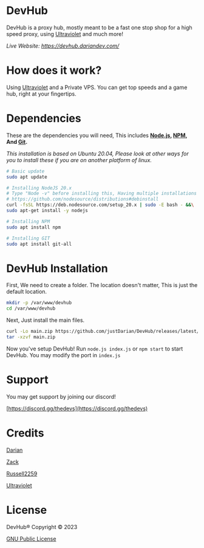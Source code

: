 # DevHub
DevHub is a proxy hub, mostly meant to be a fast one stop shop for a high speed proxy, using [Ultraviolet](https://github.com/titaniumnetwork-dev/Ultraviolet) and much more!

_Live Website: https://devhub.dariandev.com/_

# How does it work?
Using [Ultraviolet](https://github.com/titaniumnetwork-dev/Ultraviolet) and a Private VPS. You can get top speeds and a game hub, right at your fingertips.

# Dependencies
These are the dependencies you will need, This includes **[Node.js](https://nodejs.org/), [NPM](https://www.npmjs.com/), And [Git](https://git-scm.com/).**

_This installation is based on Ubuntu 20.04, Please look at other ways for you to install these if you are on another platform of linux._
```sh
# Basic update
sudo apt update

# Installing NodeJS 20.x
# Type "Node -v" before installing this, Having multiple installations can lead to problems.
# https://github.com/nodesource/distributions#debinstall
curl -fsSL https://deb.nodesource.com/setup_20.x | sudo -E bash - &&\
sudo apt-get install -y nodejs

# Installing NPM
sudo apt install npm

# Installing GIT
sudo apt install git-all
```

# DevHub Installation
First, We need to create a folder. The location doesn't matter, This is just the default location.
```sh
mkdir -p /var/www/devhub
cd /var/www/devhub
```
Next, Just install the main files.
```sh
curl -Lo main.zip https://github.com/justDarian/DevHub/releases/latest/download/main.zip
tar -xzvf main.zip
```

Now you've setup DevHub!
Run ```node.js index.js``` or ```npm start``` to start DevHub. You may modify the port in ``index.js`` 

# Support
You may get support by joining our discord!

[https://discord.gg/thedevs](https://discord.gg/thedevs)

# Credits
[Darian](https://github.com/justDarian)

[Zack](https://github.com/komouri)

[Russell2259](https://github.com/Russell2259) 

[Ultraviolet](https://github.com/titaniumnetwork-dev/Ultraviolet)

# License

DevHub® Copyright © 2023

[GNU Public License](https://github.com/justDarian/DevHub/blob/main/LICENSE.md)
